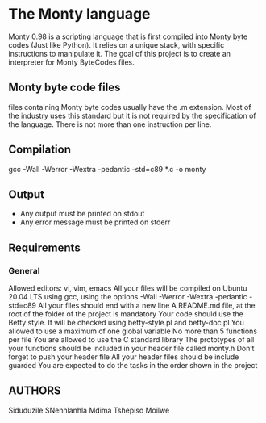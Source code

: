 # The Monty language

Monty 0.98 is a scripting language that is first compiled into Monty byte codes (Just like Python). It relies on a unique stack, with specific instructions to manipulate it. The goal of this project is to create an interpreter for Monty ByteCodes files.

## Monty byte code files

files containing Monty byte codes usually have the .m extension. Most of the industry uses this standard but it is not required by the specification of the language. There is not more than one instruction per line.

## Compilation

gcc -Wall -Werror -Wextra -pedantic -std=c89 *.c -o monty

## Output
 - Any output must be printed on stdout
 - Any error message must be printed on stderr

## Requirements

### General

Allowed editors: vi, vim, emacs
All your files will be compiled on Ubuntu 20.04 LTS using gcc, using the options -Wall -Werror -Wextra -pedantic -std=c89
All your files should end with a new line
A README.md file, at the root of the folder of the project is mandatory
Your code should use the Betty style. It will be checked using betty-style.pl and betty-doc.pl
You allowed to use a maximum of one global variable
No more than 5 functions per file
You are allowed to use the C standard library
The prototypes of all your functions should be included in your header file called monty.h
Don’t forget to push your header file
All your header files should be include guarded
You are expected to do the tasks in the order shown in the project

## AUTHORS
Siduduzile SNenhlanhla Mdima
Tshepiso Moilwe
